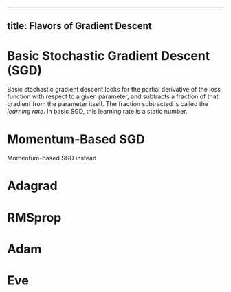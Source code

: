 ---
title: Flavors of Gradient Descent
--

# Basic Stochastic Gradient Descent (SGD)
Basic stochastic gradient descent looks for the partial derivative of the loss function with respect to a given parameter, and subtracts a fraction of that gradient from the parameter itself. The fraction subtracted is called the _learning rate_. In basic SGD, this learning rate is a static number.

# Momentum-Based SGD
Momentum-based SGD instead

# Adagrad

# RMSprop

# Adam

# Eve